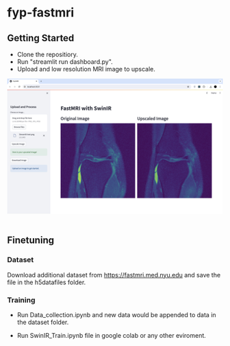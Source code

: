 # fyp-fastmri

## Getting Started

- Clone the repositiory.
- Run "streamlit run dashboard.py".
- Upload and low resolution MRI image to upscale.

<img src="./dashboard.png" title="demo" alt="demo"/>&nbsp;


## Finetuning

### Dataset
Download additional dataset from https://fastmri.med.nyu.edu and save the file in the h5datafiles folder.

### Training

- Run Data_collection.ipynb and new data would be appended to data in the dataset folder.

- Run SwinIR_Train.ipynb file in google colab or any other eviroment. 
